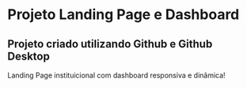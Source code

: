 # Projeto Landing Page e Dashboard
## Projeto criado utilizando Github e Github Desktop

Landing Page instituicional com dashboard responsiva e dinâmica!
